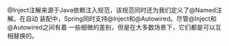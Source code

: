 @Inject注解来源于Java依赖注入规范，该规范同时还为我们定义了@Named注解。在自动
装配中，Spring同时支持@Inject和@Autowired。尽管@Inject和@Autowired之间有着
一些细微的差别，但是在大多数场景下，它们都是可以互相替换的。

